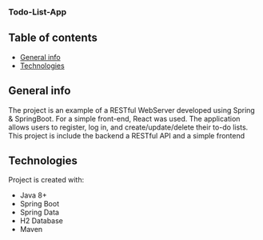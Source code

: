 ### Todo-List-App
## Table of contents
* [General info](#general-info)
* [Technologies](#technologies)

## General info
The project is an example of a RESTful WebServer developed using Spring & SpringBoot.
For a simple front-end, React was used. The application allows users to register, log in, and create/update/delete their to-do lists.
This project is include the backend a RESTful API and a simple frontend
	
## Technologies
Project is created with:

* Java 8+
* Spring Boot
* Spring Data
* H2 Database
* Maven
	
